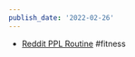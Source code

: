 ```yaml
---
publish_date: '2022-02-26'
---
```

- [Reddit PPL Routine](https://www.reddit.com/r/Fitness/comments/37ylk5/a_linear_progression_based_ppl_program_for/) #fitness

